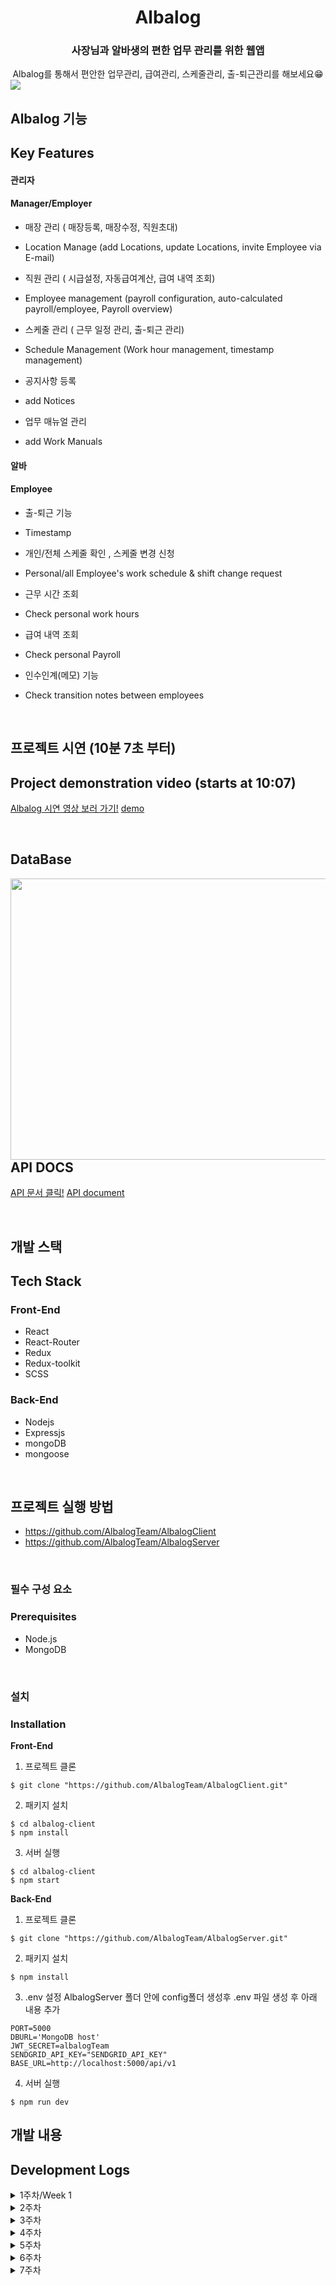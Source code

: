 # <div align="center">Albalog</div>

### <div align="center">사장님과 알바생의 편한 업무 관리를 위한 웹앱</div>

<div align="center">Albalog를 통해서 편안한 업무관리, 급여관리, 스케줄관리, 출-퇴근관리를 해보세요😁 
</div>

<img src="https://user-images.githubusercontent.com/64634992/122313912-13b79b80-cf52-11eb-900a-a1d50bb073f9.png" />

## Albalog 기능
## Key Features

#### 관리자
#### Manager/Employer

- 매장 관리 ( 매장등록, 매장수정, 직원초대)
- Location Manage (add Locations, update Locations, invite Employee via E-mail)

- 직원 관리 ( 시급설정, 자동급여계산, 급여 내역 조회)
- Employee management (payroll configuration, auto-calculated payroll/employee, Payroll overview)

- 스케줄 관리 ( 근무 일정 관리, 출-퇴근 관리)
- Schedule Management (Work hour management, timestamp management)

- 공지사항 등록
- add Notices

- 업무 매뉴얼 관리
- add Work Manuals

#### 알바
#### Employee

- 출-퇴근 기능
- Timestamp

- 개인/전체 스케줄 확인 , 스케줄 변경 신청
- Personal/all Employee's work schedule & shift change request

- 근무 시간 조회
- Check personal work hours

- 급여 내역 조회
- Check personal Payroll

- 인수인계(메모) 기능
- Check transition notes between employees

<br/>

## 프로젝트 시연 (10분 7초 부터)
## Project demonstration video (starts at 10:07)

[Albalog 시연 영상 보러 가기!](https://youtu.be/54CIqoor-Cc?t=607)
[demo](https://youtu.be/54CIqoor-Cc?t=607)

<br />

## DataBase

<div>
<img src="https://user-images.githubusercontent.com/64634992/127862389-2f8af062-b325-401b-9a60-7d789b335b21.png" align="left" height="450" width="1100" />    
</div>

## API DOCS

[API 문서 클릭!](https://documenter.getpostman.com/view/11655118/TzsfmQrU#900919bb-ddb0-4fb5-8c7e-8be75e1a839c)
[API document](https://documenter.getpostman.com/view/11655118/TzsfmQrU#900919bb-ddb0-4fb5-8c7e-8be75e1a839c)

<br />

## 개발 스택
## Tech Stack

### Front-End

- React
- React-Router
- Redux
- Redux-toolkit
- SCSS

### Back-End

- Nodejs
- Expressjs
- mongoDB
- mongoose

<br/>

## 프로젝트 실행 방법

- https://github.com/AlbalogTeam/AlbalogClient
- https://github.com/AlbalogTeam/AlbalogServer

<br />

### 필수 구성 요소
### Prerequisites

- Node.js
- MongoDB

<br />

### 설치
### Installation

<b>Front-End</b>

1. 프로젝트 클론

```
$ git clone "https://github.com/AlbalogTeam/AlbalogClient.git"
```

2. 패키지 설치

```
$ cd albalog-client
$ npm install
```

3. 서버 실행

```
$ cd albalog-client
$ npm start
```

<b>Back-End</b>

1. 프로젝트 클론

```
$ git clone "https://github.com/AlbalogTeam/AlbalogServer.git"
```

2. 패키지 설치

```
$ npm install
```

3. .env 설정
   AlbalogServer 폴더 안에 config폴더 생성후 .env 파일 생성 후 아래 내용 추가

```
PORT=5000
DBURL='MongoDB host'
JWT_SECRET=albalogTeam
SENDGRID_API_KEY="SENDGRID_API_KEY"
BASE_URL=http://localhost:5000/api/v1
```

4. 서버 실행

```
$ npm run dev
```

## 개발 내용
## Development Logs

<details>
<summary>1주차/Week 1</summary>

### Implements

- 관리자 회원가입 / Employer SignUp
- 매장 등록, 수정, 입장 (kakao 주소검색 api 이용) / Add, update, read Locations
- 로그인 유지, 로그아웃 (access Token + LocalStorage) / User authentication
- 관리자 로그인
- 직원 초대 기능 (이메일 전송 ) / Send employee invitation email
- 공지 등록, 수정, 삭제, 리스트 (ckEditor5를 이용하여 글쓰기 구현) / add, update, read, delete Notices
- 스케줄러 구현
- 각 페이지 접근 권한 설정 ( 관리자만 입장가능, 직원만 입장가능, 미 로그인시 접속 불가능) / User Authorization

### Issue

- 회원가입 유효성 체크
- 매장 삭제 부분은 넣을려다가 , 삭제를 했을 경우 해당 데이터가 다 날라가기 때문에 , 매장 status를 만들어서 운영중, 폐업 과 같은 상태로 관리하려 함
- 로그인 부분 보안을 위해 기존 accessToken의 유효기간을 줄이고 refreshToken 도입 예정
- 공지사항 게시물 리스트 순서를 역순으로 해야함
- 공지사항 이미지 업로드 구현 예정

### Styles

- 웹 메인 컬러 : rgb(18, 113, 175)로 테마 설정
- 매장 삭제 부분은 넣을려다가 , 삭제를 했을 경우 해당 데이터가 다 날라가기 떄문에 , 매장 status를 만들어서 운영중, 폐업 과 같은 상태로 관리하려 함

</details>

<details>
<summary>2주차</summary>

### Implements

- 직원 로그인, 회원가입 / Employee login & signup
- 관리자가 직원 시급정보 수정 / Update wage/hr info
- 업무메뉴얼 CRUD / CRUD Work manual
- 직원 대시보드 / Employee's Dashboard
- 직원 출퇴근 / Employee's schedule
- 매장 직원 리스트 나열 / show lists of all employees for the location
- 백엔드 테스트 배포 / deploy on Heroku

### Fix

- 공지사항 최신순 나열 / Notice sorting
- 각 페이지 접근권한 설정 / authorization check for every routes
- 스케줄 Date 전송 방식 / Unify the Date data

### Issue

- _회원가입 유효성 체크_
- _공지사항 이미지_
- embedded document 쿼리 방식

### Styles

- 매장 UI 수정
- 로그인 페이지 UI 수정
- favicon 제작

</details>

<details>
 <summary>3주차</summary>

### Implements

- 인수인계 조회, 등록, 수정, 삭제 / CRUD Transition memo/notes
- 출근, 퇴근 기능 / Timestamp for employees
- 공지사항 검색 / search Notices
- 직원,관리자 개인정보 변경 / Update user profile(both employer and employee)
- 직원 스케줄 등록 / Add employee's work hours
- 직원 스케줄 조회 / Read employee's work hours

### Fix

- 관리자 / 알바 로그인 분리를 하나로 통합
- 공지사항 최신순 나열
- 기존 로그인 방식 LocalStorage -> SessionStorage로 변경
- 공지사항, 업무매뉴얼 제목 작성부분 autoComplete = "off" 설정
- 직원 초대 url 토큰으로 변경 (유효기간 1일), 유저 계정, 유저 이름 변경 불가로 설정
- 업무 매뉴얼 페이지 카테고리 관리를 위한 카테고리 설정 추가
- 업무 매뉴얼 카테고리에 속한 매뉴얼이 있을 경우 삭제 안되게 설정

### Styles

- messageModal 생성
- header, aside 반응형으로 구현
- mobile category page 구현
- No data 이미지 삽입

### Issue

- 스케줄 등록 하루씩 밀림

</details>

<details>
 <summary>4주차</summary>

### Implements

- 관리자 스케줄 추가 / add work schedules for employee
- 직원 스케줄 확인 ( 개인, 전체 ) / read all schedule and employee's schedule
- 직원 계정정보 페이지 내 급여 확인 / read employee's payroll
- 직원 일한시간 페이지 / read employee's work hours
- 관리자 급여관리 / update employees wage
- 회원가입 유효성 (프론트 + 백앤드) / re-worked on validation for signup
- 비밀번호 찾기 / find password(send link via email)

### Fix

- 출퇴근 부분 : 기존 프론트단에서 기록하던 시간을 서버에서 기록하도록 변경
- 기존 업무매뉴얼 삭제버튼 클릭시, 매뉴얼 존재하면 삭제 안됐던걸 그래도 삭제하시겠습니까로 변경
- 비밀번호 없이 직원 계정정보 수정 가능
- 관리자페이지 직원이 없을경우 employee 정보가 없어서 랜더링 오류 - 해결

### Styles

- 인수인계 UI 수정

### Issue

- payroll 날짜 sort

</details>

<details>
 <summary>5주차</summary>
 
### Implements

- 직원 일한시간 당월 전후 달 조회 / read employee's work hours (monthly)
- 직원 대시보드 개인스케줄 확인 / read employee schedule
- 관리자 대시보드 공지사항, 인수인계 조회 / read notices & trasition memos for Employer

### Fix

- 일한시간, payroll 날짜 sort
- 출근 누르고 퇴근 누르지 않은 상태에서 payroll 부분 들어갈시 에러나는거 해결

### Issue

### Styles

- 회원가입 페이지 반응형 구현
- 로그인 페이지 반응형 구현

</details>

<details>
 <summary>6주차</summary>

### Implements

- 관리자 대시보드 (출근전, 근무중, 퇴근) 상태보기 // show status of employees(before work/ working / Off work)
- 기존 유저 다른 매장에 가입하기 / add existing employee to other locations(work locations)
- 기간 지난 토큰(1시간) 에 접속시 "유효하지 않은 주소 입니다" 출력 / send msg if token is expired
- 스케줄 삭제 (하루, 전체) / delete schedule (daily/all)
- 랜딩페이지 헤더 생성 / created Header for landing page
- 알바 대시보드 전체스케줄 / added whole schedule for Employee's dashboard

### Fix

- axios 중복 요청 막기
- 재직 유무 (radio 버튼으로 변경)
- 서버 히로쿠(너무느림!) -> 아마존 웹서버로 변경
- 스케줄 추가시 (오후 3시 ~ 오전 5시 하면 그날 오전 5시~ 오후3시 이랬는데 오후3시 ~ 다음날 오전5시로 나오게 설정)
- payroll 날짜 역순
- 직원 계정정보, 일한시간 페이지 timezone issue 해결

### Styles

- 스케줄 이름 구분하기 쉽게 색 추가
- 직원 대쉬보드 내 전체 스케줄 UI 변경
- 출퇴근 시 모달창 추가

</details>

<details>
 <summary>7주차</summary>

- 테스트 및 오류해결 / fixed bugs, errors
</details>
